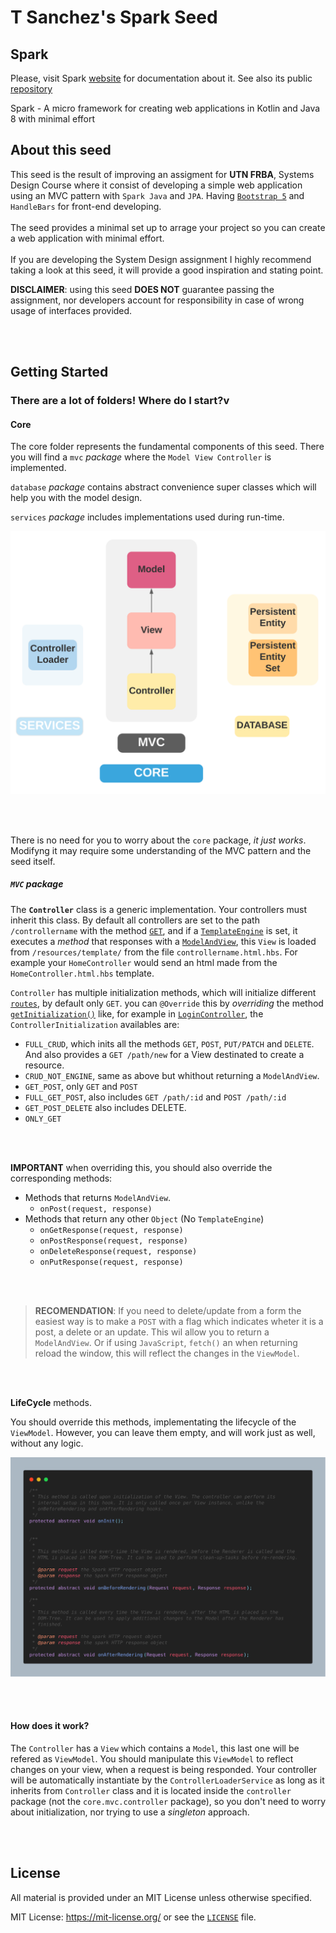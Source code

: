 # T Sanchez's Spark Seed

## Spark

Please, visit Spark [website](https://sparkjava.com/) for documentation about it.
See also its public [repository](https://github.com/perwendel/spark)

Spark - A micro framework for creating web applications in Kotlin and Java 8 with minimal effort

## About this seed

This seed is the result of improving an assigment for __UTN FRBA__, Systems Design Course where it consist of developing a simple web application using an MVC pattern with `Spark Java` and `JPA`. Having [`Bootstrap 5`](https://getbootstrap.com/docs/5.0/getting-started/introduction/) and `HandleBars` for front-end developing.
<br></br>
The seed provides a minimal set up to arrage your project so you can create a web application with minimal effort.
<br></br>
If you are developing the System Design assignment I highly recommend taking a look at this seed, it will provide a good inspiration and stating point.

__DISCLAIMER__: using this seed __DOES NOT__ guarantee passing the assignment, nor developers account for responsibility in case of wrong usage of interfaces provided.

<br></br>

## Getting Started

### There are a lot of folders! Where do I start?v

#### Core 

The core folder represents the fundamental components of this seed. There you will find a `mvc` _package_ where the `Model View Controller` is implemented.


`database` _package_ contains abstract convenience super classes which will help you with the model design.

`services` _package_ includes implementations used during run-time.

![CORE](./assets/seed-core.png)

<br></br>

There is no need for you to worry about the `core` package, _it just works_. Modifyng it may require some understanding of the MVC pattern and the seed itself.

##### `MVC` package

The **`Controller`** class is a generic implementation. Your controllers must inherit this class. By default all controllers are set to the path `/controllername` with the method [`GET`](https://developer.mozilla.org/en-US/docs/Web/HTTP/Methods), and if a [`TemplateEngine`]((https://sparkjava.com/documentation#views-and-templates)) is set, it executes a _method_ that responses with a [`ModelAndView`](https://sparkjava.com/documentation#views-and-templates), this `View` is loaded from `/resources/template/` from the file `controllername.html.hbs`. For example your `HomeController` would send an html made from the `HomeController.html.hbs` template.

`Controller` has multiple initialization methods, which will initialize different [`routes`](https://sparkjava.com/documentation#routes), by default only `GET`. you can `@Override` this by _overriding_ the method [`getInitialization()`]() like, for example in [`LoginController`](https://github.com/tomasanchez/jpa-template/blob/356169760683433c137132d0bbe7ebaecf7cad40/src/main/java/com/jpa/controller/LogInController.java#L19-L22), the `ControllerInitialization` availables are:

- `FULL_CRUD`, which inits all the methods `GET`, `POST`, `PUT/PATCH` and `DELETE`. And also provides a `GET /path/new` for a View destinated to create a resource.
- `CRUD_NOT_ENGINE`, same as above but whithout returning a `ModelAndView`.
- `GET_POST`, only `GET` and `POST`
- `FULL_GET_POST`, also includes `GET /path/:id` and `POST /path/:id`
- `GET_POST_DELETE` also includes DELETE.
- `ONLY_GET`

<br></br>

**IMPORTANT** when overriding this, you should also override the corresponding methods:

- Methods that returns `ModelAndView`.
    - `onPost(request, response)`
- Methods that return any other `Object` (No `TemplateEngine`)
    - `onGetResponse(request, response)`
    - `onPostResponse(request, response)` 
    - `onDeleteResponse(request, response)`
    - `onPutResponse(request, response)`

<br></br>

> **RECOMENDATION**: If you need to delete/update from a form the easiest way is to make a `POST` with a flag which indicates wheter it is a post, a delete or an update. This wil allow you to return a `ModelAndView`. Or if using `JavaScript`,  `fetch()` an when returning reload the window, this will reflect the changes in the `ViewModel`. 

<br></br>

**LifeCycle** methods.

You should override this methods, implementating the lifecycle of the `ViewModel`. However, you can leave them empty, and will work just as well, without any logic.

![Life Cycle Methods](./assets/controller-snippet.svg)

<br></br>

####  How does it work?

The `Controller` has a `View` which contains a `Model`, this last one will be refered as `ViewModel`. You should manipulate this `ViewModel` to reflect changes on your view, when a request is being responded. Your controller will be automatically instantiate by the `ControllerLoaderService` as long as it inherits from `Controller`  class and it is located inside the `controller` package (not the `core.mvc.controller` package), so you don't need to worry about initialization, nor trying to use a _singleton_ approach.


<br></br>

## License

All material is provided under an MIT License unless otherwise specified.

MIT License: <https://mit-license.org/> or see the [`LICENSE`](https://github.com/tomasanchez/jpa-template/blob/main/LICENSE) file.
